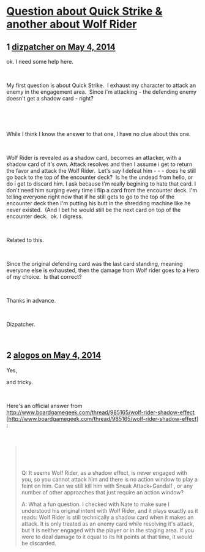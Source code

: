 # [Question about Quick Strike &amp; another about Wolf Rider](https://community.fantasyflightgames.com/topic/105424-question-about-quick-strike-another-about-wolf-rider/)

## 1 [dizpatcher on May 4, 2014](https://community.fantasyflightgames.com/topic/105424-question-about-quick-strike-another-about-wolf-rider/?do=findComment&comment=1071610)

ok. I need some help here.

 

My first question is about Quick Strike.  I exhaust my character to attack an enemy in the engagement area.  Since i'm attacking - the defending enemy doesn't get a shadow card - right?

 

 

While I think I know the answer to that one, I have no clue about this one.

 

Wolf Rider is revealed as a shadow card, becomes an attacker, with a shadow card of it's own. Attack resolves and then I assume i get to return the favor and attack the Wolf Rider.  Let's say I defeat him - - - does he still go back to the top of the encounter deck?  Is he the undead from hello, or do i get to discard him. I ask because I'm really begining to hate that card. I don't need him surging every time i flip a card from the encounter deck. I'm telling everyone right now that if he still gets to go to the top of the encounter deck then I'm putting his butt in the shredding machine like he never existed.  (And I bet he would still be the next card on top of the encounter deck.  ok. I digress.

 

Related to this.

 

Since the original defending card was the last card standing, meaning everyone else is exhausted, then the damage from Wolf rider goes to a Hero of my choice.  Is that correct?

 

Thanks in advance.

 

Dizpatcher.

 

## 2 [alogos on May 4, 2014](https://community.fantasyflightgames.com/topic/105424-question-about-quick-strike-another-about-wolf-rider/?do=findComment&comment=1071650)

Yes,

and tricky.

 

Here's an official answer from http://www.boardgamegeek.com/thread/985165/wolf-rider-shadow-effect [http://www.boardgamegeek.com/thread/985165/wolf-rider-shadow-effect] :

 

>  
> 
>  
> 
> Q: It seems Wolf Rider, as a shadow effect, is never engaged with you, so you cannot attack him and there is no action window to play a feint on him. Can we still kill him with Sneak Attack+Gandalf , or any number of other approaches that just require an action window?
> 
> A: What a fun question. I checked with Nate to make sure I understood his original intent with Wolf Rider, and it plays exactly as it reads: Wolf Rider is still technically a shadow card when it makes an attack. It is only treated as an enemy card while resolving it's attack, but it is neither engaged with the player or in the staging area.
> If you were to deal damage to it equal to its hit points at that time, it would be discarded.
>  

